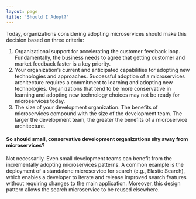 ```yaml
---
layout: page
title: 'Should I Adopt?'
---
```

Today, organizations considering adopting microservices should make this decision based on three criteria:

1. Organizational support for accelerating the customer feedback loop. Fundamentally, the business needs to agree that getting customer and market feedback faster is a key priority.
2. Your organization’s current and anticipated capabilities for adopting new technologies and approaches. Successful adoption of a microservices architecture requires a commitment to learning and adopting new technologies. Organizations that tend to be more conservative in learning and adopting new technology choices may not be ready for microservices today.
3. The size of your development organization. The benefits of microservices compound with the size of the development team. The larger the development team, the greater the benefits of a microservice architecture.

#### So should small, conservative development organizations shy away from microservices?

Not necessarily. Even small development teams can benefit from the incrementally adopting microservices patterns. A common example is the deployment of a standalone microservice for search (e.g., Elastic Search), which enables a developer to iterate and release improved search features without requiring changes to the main application. Moreover, this design pattern allows the search microservice to be reused elsewhere.

